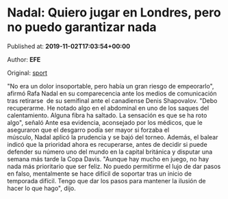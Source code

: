 
# Nadal: Quiero jugar en Londres, pero no puedo garantizar nada

Published at: **2019-11-02T17:03:54+00:00**

Author: **EFE**

Original: [sport](https://www.sport.es/es/noticias/tenis/nadal-quiero-jugar-londres-pero-no-puedo-garantizar-nada-7711756)

"No era un dolor insoportable, pero había un gran riesgo de empeorarlo", afirmó Rafa Nadal en su comparecencia ante los medios de comunicación tras retirarse  de su semifinal ante el canadiense Denis Shapovalov.
"Debo recuperarme. He notado algo en el abdominal en uno de los saques del calentamiento. Alguna fibra ha saltado. La sensación es que se ha roto algo", señaló
Ante esa evidencia, aconsejado por los médicos, que le aseguraron que el desgarro podía ser mayor si forzaba el músculo, Nadal aplicó la prudencia y se bajó del torneo. Además, el balear indicó que la prioridad ahora es recuperarse, antes de decidir si puede defender su número uno del mundo en la capital británica y disputar una semana más tarde la Copa Davis.
"Aunque hay mucho en juego, no hay nada más prioritario que ser feliz. No puedo permitirme el lujo de dar pasos en falso, mentalmente se hace difícil de soportar tras un inicio de temporada difícil. Tengo que dar los pasos para mantener la ilusión de hacer lo que hago", dijo.
